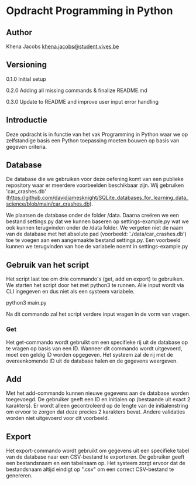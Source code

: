 # Opdracht Programming in Python

## Author
Khena Jacobs
khena.jacobs@student.vives.be

## Versioning
0.1.0 Initial setup

0.2.0 Adding all missing commands & finalize README.md

0.3.0 Update to README and improve user input error handling

## Introductie
Deze opdracht is in functie van het vak Programming in Python waar we op zelfstandige basis een Python toepassing moeten bouwen op basis van gegeven criteria.

## Database
De database die we gebruiken voor deze oefening komt van een publieke repository waar er meerdere voorbeelden beschikbaar zijn. Wij gebruiken 'car_crashes.db' (https://github.com/davidjamesknight/SQLite_databases_for_learning_data_science/blob/main/car_crashes.db). 

We plaatsen de database onder de folder /data. Daarna creëren we een bestand settings.py dat we kunnen baseren op settings-example.py wat we ook kunnen terugvinden onder de /data folder. We vergeten niet de naam van de database met het absolute pad (voorbeeld: './data/car_crashes.db') toe te voegen aan een aangemaakte bestand settings.py. Een voorbeeld kunnen we terugvinden van hoe de variabele noemt in settings-example.py


## Gebruik van het script
Het script laat toe om drie commando's (get, add en export) te gebruiken. We starten het script door het met python3 te runnen. Alle input wordt via CLI ingegeven en dus niet als een systeem variabele.

python3 main.py

Na dit commando zal het script verdere input vragen in de vorm van vragen.

### Get
Het get-commando wordt gebruikt om een specifieke rij uit de database op te vragen op basis van een ID. Wanneer dit commando wordt uitgevoerd, moet een geldig ID worden opgegeven. Het systeem zal de rij met de overeenkomende ID uit de database halen en de gegevens weergeven.

## Add

Met het add-commando kunnen nieuwe gegevens aan de database worden toegevoegd. De gebruiker geeft een ID en initialen op (bestaande uit exact 2 karakters). Er wordt alleen gecontroleerd op de lengte van de initialenstring om ervoor te zorgen dat deze precies 2 karakters bevat. Andere validaties worden niet uitgevoerd voor dit voorbeeld.

## Export

Het export-commando wordt gebruikt om gegevens uit een specifieke tabel van de database naar een CSV-bestand te exporteren. De gebruiker geeft een bestandsnaam en een tabelnaam op. Het systeem zorgt ervoor dat de bestandsnaam altijd eindigt op ".csv" om een correct CSV-bestand te genereren.
